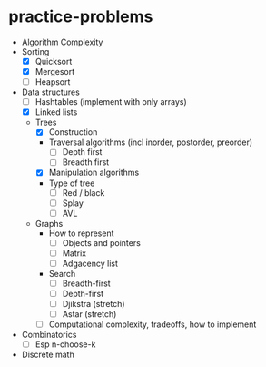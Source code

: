 practice-problems
=================

* Algorithm Complexity
* Sorting
  * [x] Quicksort
  * [x] Mergesort
  * [ ] Heapsort
* Data structures
  * [ ] Hashtables (implement with only arrays) 
  * [x] Linked lists
  * Trees
    * [x] Construction
    * Traversal algorithms (incl inorder, postorder, preorder)
      * [ ] Depth first
      * [ ] Breadth first
    * [x] Manipulation algorithms
    * Type of tree
      * [ ] Red / black
      * [ ] Splay
      * [ ] AVL
  * Graphs
    * How to represent
      * [ ] Objects and pointers
      * [ ] Matrix
      * [ ] Adgacency list
    * Search
      * [ ] Breadth-first
      * [ ] Depth-first
      * [ ] Djikstra (stretch)
      * [ ] Astar (stretch)
    * [ ] Computational complexity, tradeoffs, how to implement
* Combinatorics
  * [ ] Esp n-choose-k
* Discrete math
